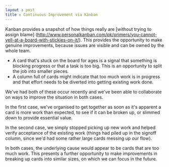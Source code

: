 ```yaml
---
layout : post
title : Continuous Improvement via Kanban
---
```



Kanban provides a snapshot of how things really are [without trying to assign blame] (http://www.personalkanban.com/pk/primers/you-cannot-yell-at-a-board-with-stickies-on-it/). This provides the opportunity to make genuine improvements, because issues are visible and can be owned by the whole team.

* A card that's stuck on the board for ages is a signal that something is blocking progress or that a task is too big. This is an opportunity to split the job into smaller pieces.
* A column full of cards might indicate that too much work is in progress and that effort needs to be diverted into getting existing work done.

We've had both of these occur recently and we've been able to collaborate on ways to improve the situation in both cases.

In the first case, we've organised to get together as soon as it's apparent a card is more work than expected, to see if it can be broken up, or slimmed down to provide essential value.

In the second case, we simply stopped picking up new work and helped verify acceptance of the existing work (things had piled up in the signoff column, since we'd had some rather large cards messing up our flow).

In both cases, the underlying cause would appear to be cards that are too much work. This presents a further opportunity to make improvements in breaking up cards into similar sizes, on which we can focus in the future.
